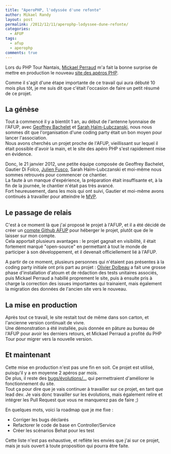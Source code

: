 ```yaml
---
title: "AperoPHP, l'odyssée d'une refonte"
author: Mikael Randy
layout: post
permalink: /2012/12/11/aperophp-lodyssee-dune-refonte/
categories:
  - AFUP
tags:
  - afup
  - aperophp
comments: true
---
```


Lors du PHP Tour Nantais, [Mickael Perraud](https://twitter.com/mikaelkael "Twitter Mickael Perraud") m'a fait la bonne surprise de mettre en production le nouveau [site des apéros PHP](http://www.aperophp.net "ApéroPHP").

Comme il s'agit d'une étape importante de ce travail qui aura débuté 10 mois plus tôt, je me suis dit que c'était l'occasion de faire un petit résumé de ce projet.

## La génèse

Tout à commencé il y a bientôt 1 an, au début de l'antenne lyonnaise de l'AFUP, avec [Geoffrey Bachelet](https://twitter.com/ubermuda "Twitter Geoffrey Bachelet") et [Sarah Haïm-Lubczanski](https://twitter.com/mereteresa "Twitter Sarah Haïm-Lubczanski"), nous nous sommes dit que l'organisation d'une coding party était un bon moyen pour lancer l'association.  
Nous avons cherchés un projet proche de l'AFUP, vieillissant sur lequel il était possible d'avoir la main, et le site des apéro PHP s'est rapidement mise en évidence.

Donc, le 21 janvier 2012, une petite équipe composée de Geoffrey Bachelet, Gautier Di Folco, [Julien Fusco](https://twitter.com/Pkoin "Twitter Julien Fusco"), Sarah Haïm-Lubczanski et moi-même nous sommes retrouvés pour commencer ce chantier.  
La faute à un manque d'expérience, la préparation était insuffisante et, à la fin de la journée, le chantier n'était pas très avancé.  
Fort heureusement, dans les mois qui ont suivi, Gautier et moi-même avons continués à travailler pour atteindre le [MVP](http://en.wikipedia.org/wiki/Minimum_viable_product "Minimum Viable Product").

## Le passage de relais

C'est à ce moment là que j'ai proposé le projet à l'AFUP, et il a été décidé de créer un [compte Github AFUP](https://github.com/afup "Github AFUP") pour héberger le projet, plutôt que de le laisser sur mon compte.  
Cela apportait plusieurs avantages : le projet gagnait en visibilité, il était fortement marqué "open-source" en permettant à tout le monde de participer à son développement, et il devenait officiellement lié à l'AFUP.

A partir de ce moment, plusieurs personnes qui n'étaient pas présentes à la coding party initiale ont pris part au projet : [Olivier Dolbeau](https://twitter.com/odolbeau "Twitter Olivier Dolbeau") a fait une grosse phase d'installation d'atoum et de rédaction des tests unitaires associés, puis Mickael Perraud a habillé proprement le site, puis à ensuite pris à charge la correction des issues importantes qui trainaient, mais également la migration des données de l'ancien site vers le nouveau.

## La mise en production

Après tout ce travail, le site restait tout de même dans son carton, et l'ancienne version continuait de vivre.  
Une démonstration a été installée, puis donnée en pâture au bureau de l'AFUP pour avoir les derniers retours, et Mickael Perraud a profité du PHP Tour pour migrer vers la nouvelle version.

## Et maintenant

Cette mise en production n'est pas une fin en soit. Ce projet est utilisé, puisqu'il y a en moyenne 2 apéros par mois.  
De plus, il reste des [bugs/évolutions/...](https://github.com/afup/aperophp/issues?state=open "Issues AperoPHP") qui permettraient d'améliorer le fonctionnement du site.  
Tout ça pour dire que je vais continuer à travailler sur ce projet, en tant que lead dev. Je vais donc travailler sur les évolutions, mais également relire et intégrer les Pull Request que vous ne manquerez pas de faire ;) 

En quelques mots, voici la roadmap que je me fixe :

*   Corriger les bugs déclarés
*   Refactorer le code de base en Controller/Service
*   Créer les scénarios Behat pour les test

Cette liste n'est pas exhaustive, et reflète les envies que j'ai sur ce projet, mais je suis ouvert à toute proposition qui pourra être faite.

